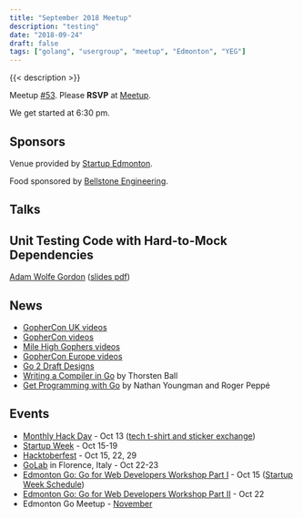 ```yaml
---
title: "September 2018 Meetup"
description: "testing"
date: "2018-09-24"
draft: false
tags: ["golang", "usergroup", "meetup", "Edmonton", "YEG"]
---
```

{{< description >}}

Meetup [#53](https://github.com/edmontongo/presentations/issues/87). Please **RSVP** at [Meetup](https://www.meetup.com/startupedmonton/events/bclwwpyxmbgc/).

We get started at 6:30 pm.

## Sponsors

Venue provided by [Startup Edmonton](https://www.startupedmonton.com/).

Food sponsored by [Bellstone Engineering](https://bellstone.ca/).

## Talks

## Unit Testing Code with Hard-to-Mock Dependencies

[Adam Wolfe Gordon](https://github.com/adamwg) ([slides pdf](https://github.com/edmontongo/presentations/blob/master/2018-09/unit-testing.pdf))

## News

- [GopherCon UK videos](https://www.youtube.com/channel/UC9ZNrGdT2aAdrNbX78lbNlQ/playlists)
- [GopherCon videos](https://www.youtube.com/channel/UCx9QVEApa5BKLw9r8cnOFEA/videos)
- [Mile High Gophers videos](https://www.youtube.com/watch?v=umEDcjS8q_0&list=PL0FYMIoo_gDiA6M0vm3ZycPJ8Gb7sBEmk)
- [GopherCon Europe videos](https://www.youtube.com/playlist?list=PLtoVuM73AmsJuBoOoI-12WR36nhvtlJ-A)
- [Go 2 Draft Designs](https://buff.ly/2okToPb)
- [Writing a Compiler in Go](https://amzn.to/2Dnfr2a) by Thorsten Ball
- [Get Programming with Go](https://programminggo.com/) by Nathan Youngman and Roger Peppé

## Events

- [Monthly Hack Day](https://www.meetup.com/startupedmonton/events/qvnfrlyxnbjb/) - Oct 13 ([tech t-shirt and sticker exchange](https://github.com/edmontongo/presentations/issues/88))
- [Startup Week](https://www.edmontonstartupweek.com/) - Oct 15-19
- [Hacktoberfest](https://hacktoberfestyeg.com/) - Oct 15, 22, 29
- [GoLab](https://golab.io/) in Florence, Italy - Oct 22-23
- [Edmonton Go: Go for Web Developers Workshop Part I](/meetup/2018-10-15/) - Oct 15 ([Startup Week Schedule](https://techstarsstartupweekedmonton2018.sched.com/event/GANg))
- [Edmonton Go: Go for Web Developers Workshop Part II](/meetup/2018-10-15/) - Oct 22
- Edmonton Go Meetup - [November](/meetup/2018-11/)
